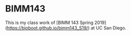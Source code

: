 # BIMM143

This is my class work of [BIMM 143 Spring 2019] (https://bioboot.github.io/bimm143_S19/) at UC San Diego.
